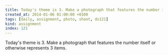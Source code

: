 ```yaml
---
title: Today's theme is 3. Make a photograph that features the number itself or otherwise represents 3 items.
created_at: 2014-01-06 01:00:00 +0100
tags: [daily, assignment, photo, shoot, ds121]
kind: assignment
index: 121
---
```


Today's theme is 3. Make a photograph that features the number itself or otherwise represents 3 items.
